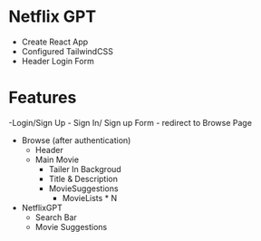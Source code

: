 # Netflix GPT

- Create React App
- Configured TailwindCSS
- Header
Login Form




# Features
-Login/Sign Up
    - Sign In/ Sign up Form
    - redirect to Browse Page
- Browse (after authentication)
  - Header
  - Main Movie
     - Tailer In Backgroud
     - Title & Description
     - MovieSuggestions
          - MovieLists * N
- NetflixGPT
    - Search Bar
    - Movie Suggestions
    

